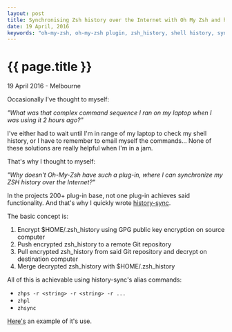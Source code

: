 ```yaml
---
layout: post
title: Synchronising Zsh history over the Internet with Oh My Zsh and history-sync
date: 19 April, 2016
keywords: "oh-my-zsh, oh-my-zsh plugin, zsh_history, shell history, synchronising shell history, zsh, history-sync, james fraser, wulfgarpro, wulfgar.pro@gmail.com, github"
---
```


{{ page.title }}
================

<p class="meta">19 April 2016 - Melbourne</p>

Occasionally I've thought to myself:

_"What was that complex command sequence I ran on my laptop when I was using it 2 hours ago?"_

I've either had to wait until I'm in range of my laptop to check my shell history, or I have to remember to email myself the commands... None of these solutions are really helpful when I'm in a jam.

That's why I thought to myself:

_"Why doesn't Oh-My-Zsh have such a plug-in, where I can synchronize my ZSH history over the Internet?"_

In the projects 200+ plug-in base, not one plug-in achieves said functionality. And that's why I quickly wrote [history-sync](https://github.com/wulfgarpro/history-sync).

The basic concept is:

1. Encrypt $HOME/.zsh_history using GPG public key encryption on source computer
2. Push encrypted zsh_history to a remote Git repository
3. Pull encrypted zsh_history from said Git repository and decrypt on destination computer
4. Merge decrypted zsh\_history with $HOME/.zsh_history

All of this is achievable using history-sync's alias commands:

* `zhps -r <string> -r <string> -r ...`
* `zhpl`
* `zhsync`

[Here's](https://asciinema.org/a/43575) an example of it's use.
